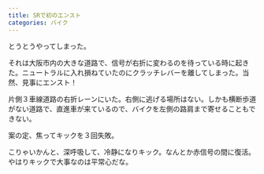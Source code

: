```yaml
---
title: SRで初のエンスト
categories: バイク
---
```

とうとうやってしまった。

それは大阪市内の大きな道路で、信号が右折に変わるのを待っている時に起きた。ニュートラルに入れ損ねていたのにクラッチレバーを離してしまった。当然、見事にエンスト！

片側３車線道路の右折レーンにいた。右側に逃げる場所はない。しかも横断歩道がない道路で、直進車が来ているので、バイクを左側の路肩まで寄せることもできない。

案の定、焦ってキックを３回失敗。

こりゃいかんと、深呼吸して、冷静になりキック。なんとか赤信号の間に復活。やはりキックで大事なのは平常心だな。
